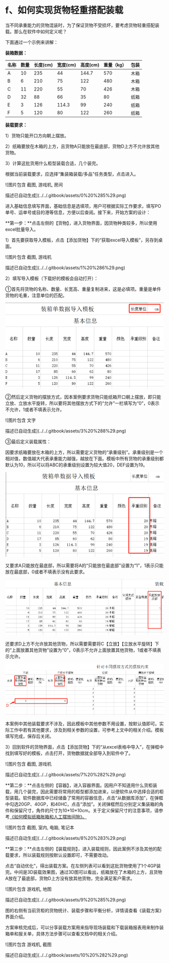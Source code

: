 # f、如何实现货物轻重搭配装载

当不同承重能力的货物混装时，为了保证货物不受损坏，要考虑货物轻重搭配装载。那么在软件中如何定义呢？

下面通过一个示例来讲解：

**装箱数据：**

| 名称 | 数量 | 长度\(cm\) | 宽度\(cm\) | 高度\(cm\) | 重量（kg） | 包装 |
| :--- | :--- | :--- | :--- | :--- | :--- | :--- |
| A | 10 | 235 | 44 | 144.7 | 570 | 木箱 |
| B | 6 | 210 | 75 | 122 | 480 | 木箱 |
| C | 11 | 220 | 55 | 70 | 426 | 木箱 |
| D | 32 | 88 | 66 | 35 | 80 | 纸箱 |
| E | 3 | 126 | 114.3 | 99 | 240 | 纸箱 |
| F | 5 | 120 | 80 | 122 | 260 | 纸箱 |

**装载要求：**

1）货物只能开口方向朝上摆放。

2）纸箱要放在木箱的上方，且货物A只能放在最底部，货物D上方不允许放其他货物。

3）计算这批货用什么柜型装载合适，几个装完。

根据当前装载要求，应选择“集装箱装载/多品”任务类型，点击进入。

![&#x56FE;&#x7247;&#x5305;&#x542B; &#x622A;&#x56FE;, &#x6E38;&#x620F;&#x673A;, &#x623F;&#x95F4;

&#x63CF;&#x8FF0;&#x5DF2;&#x81EA;&#x52A8;&#x751F;&#x6210;](../../.gitbook/assets/0%20%285%29.png)

进入基础信息填写界面，基础信息是选填项，用户可根据实际工作要求，填写PO单号、运单号或目的港等信息，方便以后查阅。接下来，开始方案的设计：

**第一步：**点击左侧的【货物】，进入货物界面，因货物种类较多，所以使用excel批量导入。

1）首先要获取导入模板，点击【添加货物】下的“获取excel导入模板”，另存到桌面。

![&#x56FE;&#x7247;&#x5305;&#x542B; &#x622A;&#x56FE;, &#x6E38;&#x620F;&#x673A;

&#x63CF;&#x8FF0;&#x5DF2;&#x81EA;&#x52A8;&#x751F;&#x6210;](../../.gitbook/assets/1%20%286%29.png)

2）填写导入模板（下载好的模板会自动打开）：

①首先将货物的名称、数量、长宽高、重量复制进来，这是必填项。重量是单件货物的毛重，注意单位的匹配。

![](../../.gitbook/assets/2%20%286%29.png)

②然后定义货物的摆放方式，因本案例要求货物只能纸箱开口朝上摆放，即只能立放、立放水平旋转，所以要将其他摆放方式下的“允许”一栏填写为“0”，0表示不允许，1或者不填表示允许。

![&#x56FE;&#x7247;&#x5305;&#x542B; &#x6587;&#x5B57;

&#x63CF;&#x8FF0;&#x5DF2;&#x81EA;&#x52A8;&#x751F;&#x6210;](../../.gitbook/assets/3%20%288%29.png)

③最后定义装载属性：

因要求纸箱要放在木箱的上方，所以需要定义货物的“承重级别”。承重级别是一个相对值，数值越大代表承重能力越强，越放在下面。模板中所有货物的承重级别都默认为10，所以可以将ABC的承重级别设置为较大值20，DEF设置为19。

![](../../.gitbook/assets/4%20%284%29.png)

又要求A只能放在最底部，所以需要将A的“只能放在最底部”设置为“1”，1表示只能放在最底部，0或者不填表示没有此要求。

![](../../.gitbook/assets/5%20%283%29.png)

还要求D上方不允许放其他货物，所以需要需要将C【立放】【立放水平旋转】下的“上面放置其他货物”设置为“0”，0表示不允许上面放置其他货物，1或者不填表示允许。

![](../../.gitbook/assets/6%20%284%29.png)

本案例中其他装载要求不涉及，因此模板中其他参数不用设置，按默认值即可。实际工作中若有其他要求，涉及到相关参数的设置，可参考上文中的相关介绍。模板填写完成，保存后关闭。

3）回到软件的货物界面，点击【添加货物】下的“从excel表格中导入”，在弹框中找到填写好的模板，点击打开，货物数据就全部导入到软件中了。

![&#x56FE;&#x7247;&#x5305;&#x542B; &#x622A;&#x56FE;, &#x6E38;&#x620F;&#x673A;

&#x63CF;&#x8FF0;&#x5DF2;&#x81EA;&#x52A8;&#x751F;&#x6210;](../../.gitbook/assets/7%20%282%29.png)

**第二步：**点击左侧的【容器】，进入容器界面。因用户不知道用什么货柜装载，用几个装完，因此需要将常用的柜型都添加进来，以便软件从中选择合适的柜型装载。软件数据库中已经储备了常用的容器信息，点击“从数据库添加”，在弹框中勾选20GP、40GP，和40HC，点击“添加”。关闭弹框然后分别定义集装箱的角件和保留尺寸，角件的尺寸为10\*10\*10cm。关于定义保留尺寸的注意事项，请参考[《如何模拟纸箱胀箱和人工摆放间隙》。]()

![&#x56FE;&#x7247;&#x5305;&#x542B; &#x622A;&#x56FE;, &#x5BA4;&#x5185;, &#x7535;&#x8111;, &#x7B14;&#x8BB0;&#x672C;

&#x63CF;&#x8FF0;&#x5DF2;&#x81EA;&#x52A8;&#x751F;&#x6210;](../../.gitbook/assets/8%20%283%29.png)

**第三步：**点击左侧的【装载规则】，进入装载规则，因此案例不涉及其他的配载要求，所以装载规则按默认设置即可，不需要改动。

点击“自动优化”，得出装载方案。在左侧列表可以看到这批货物使用了1个4GP装完。中间是3D装载效果图，通过3D图可以看出，纸箱放在了木箱的上方，且货物A放在了最底部，货物D上方没有放其他货物，完全满足客户需求。

![&#x56FE;&#x7247;&#x5305;&#x542B; &#x6E38;&#x620F;&#x673A;, &#x5730;&#x56FE;

&#x63CF;&#x8FF0;&#x5DF2;&#x81EA;&#x52A8;&#x751F;&#x6210;](../../.gitbook/assets/9%20%285%29.png)

图的右侧有当前货柜的货物统计、装载步骤和平衡分析，详情请查看《装载方案》界面介绍。

方案审核完成后，可以分享装载方案用来指导现场装载和下载装箱报表用来制作装箱单和报关单，具体方法步骤可以查看文档中的相关介绍。

![&#x56FE;&#x7247;&#x5305;&#x542B; &#x6E38;&#x620F;&#x673A;, &#x622A;&#x56FE;

&#x63CF;&#x8FF0;&#x5DF2;&#x81EA;&#x52A8;&#x751F;&#x6210;](../../.gitbook/assets/10%20%282%29.png)

